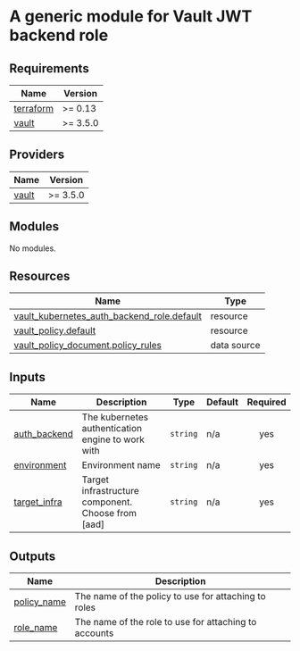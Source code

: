 # A generic module for Vault JWT backend role

## Requirements

| Name                                                                      | Version  |
| ------------------------------------------------------------------------- | -------- |
| <a name="requirement_terraform"></a> [terraform](#requirement\_terraform) | >= 0.13  |
| <a name="requirement_vault"></a> [vault](#requirement\_vault)             | >= 3.5.0 |

## Providers

| Name                                                    | Version  |
| ------------------------------------------------------- | -------- |
| <a name="provider_vault"></a> [vault](#provider\_vault) | >= 3.5.0 |

## Modules

No modules.

## Resources

| Name                                                                                                                                                    | Type        |
| ------------------------------------------------------------------------------------------------------------------------------------------------------- | ----------- |
| [vault_kubernetes_auth_backend_role.default](https://registry.terraform.io/providers/hashicorp/vault/3.5.0/docs/resources/kubernetes_auth_backend_role) | resource    |
| [vault_policy.default](https://registry.terraform.io/providers/hashicorp/vault/3.5.0/docs/resources/policy)                                             | resource    |
| [vault_policy_document.policy_rules](https://registry.terraform.io/providers/hashicorp/vault/3.5.0/docs/data-sources/policy_document)                   | data source |

## Inputs

| Name                                                                     | Description                                          | Type     | Default | Required |
| ------------------------------------------------------------------------ | ---------------------------------------------------- | -------- | ------- | :------: |
| <a name="input_auth_backend"></a> [auth\_backend](#input\_auth\_backend) | The kubernetes authentication engine to work with    | `string` | n/a     |   yes    |
| <a name="input_environment"></a> [environment](#input\_environment)      | Environment name                                     | `string` | n/a     |   yes    |
| <a name="input_target_infra"></a> [target\_infra](#input\_target\_infra) | Target infrastructure component. Choose from \[aad\] | `string` | n/a     |   yes    |

## Outputs

| Name                                                                    | Description                                           |
| ----------------------------------------------------------------------- | ----------------------------------------------------- |
| <a name="output_policy_name"></a> [policy\_name](#output\_policy\_name) | The name of the policy to use for attaching to roles  |
| <a name="output_role_name"></a> [role\_name](#output\_role\_name)       | The name of the role to use for attaching to accounts |
